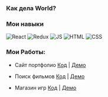 ### Как дела World?

### Мои навыки
![React](https://img.shields.io/badge/REACT-000?style=for-the-badge&logo=REACT)
![Redux](https://img.shields.io/badge/REDUX-000?style=for-the-badge&logo=Redux&logoColor=violet)
![JS](https://img.shields.io/badge/JavaScript-000?style=for-the-badge&logo=JavaScript&logoColor=yellow)
![HTML](https://img.shields.io/badge/HTML-000?style=for-the-badge&logo=html&logoColor=red)
![CSS](https://img.shields.io/badge/CSS-000?style=for-the-badge&logo=css&logoColor=fff)



### Мои Работы:
- Сайт портфолио
[Код](https://github.com/stasloops/portfolio) | [Демо](https://portfolio-stasloops.vercel.app/) 

- Поиск фильмов 
[Код](https://github.com/stasloops/search-movies) | [Демо](https://search-movie-lilac.vercel.app/) 

 - Магазин игр
[Код](https://github.com/stasloops/store-cart) | [Демо](https://store-cart.vercel.app/) 









